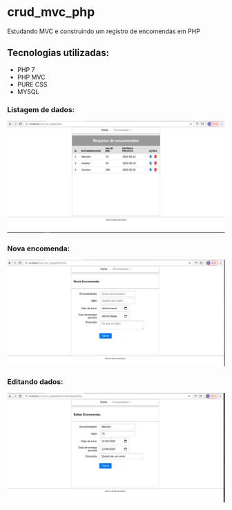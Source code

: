 # crud_mvc_php
Estudando MVC e construindo um registro de encomendas em PHP
## Tecnologias utilizadas:
 - PHP 7
 - PHP MVC
 - PURE CSS
 - MYSQL
### Listagem de dados:
![alt](public/assets/images/home.png)
### Nova encomenda:
![alt](public/assets/images/new.png)
### Editando dados:
![alt](public/assets/images/edit.png)